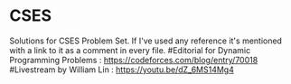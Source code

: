 # CSES
Solutions for CSES Problem Set.
If I've used any reference it's mentioned with a link to it as a comment in every file.
#Editorial for Dynamic Programming Problems : https://codeforces.com/blog/entry/70018
#Livestream by William Lin : https://youtu.be/dZ_6MS14Mg4
